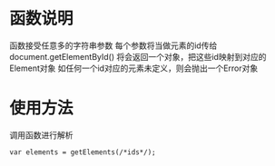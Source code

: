 # 函数说明
函数接受任意多的字符串参数
每个参数将当做元素的id传给document.getElementById()
将会返回一个对象，把这些id映射到对应的Element对象
如任何一个id对应的元素未定义，则会抛出一个Error对象

# 使用方法

调用函数进行解析
```
var elements = getElements(/*ids*/);	
```